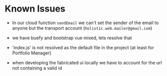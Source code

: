 # Known Issues

- In our cloud function `sendEmail` we can't set the sender of the email to anyone but the transport account (`holistic.web.mailer@gmail.com`)

- we have buefy and bootstrap vue mixed, lets resolve that

- 'index.js' is not resolved as the default file in the project (at least for Portfolio Manager)

- when developing the fabricated ui locally we have to account for the url not containing a valid id